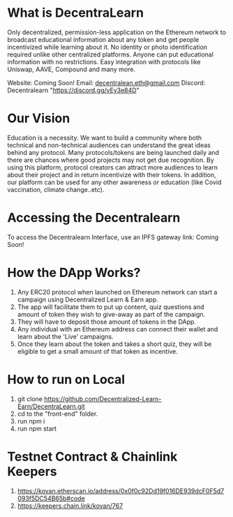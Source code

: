  # What is DecentraLearn
Only decentralized, permission-less application on the Ethereum network to broadcast educational information about any token and get people incentivized while learning about it.
No identity or photo identification required unlike other centralized platforms.
Anyone can put educational information with no restrictions.
Easy integration with protocols like Uniswap, AAVE, Compound and many more.

Website: Coming Soon!
Email: decentralean.eth@gmail.com
Discord: Decentralearn "https://discord.gg/vEy3e84D"

# Our Vision
Education is a necessity. We want to build a community where both technical and non-technical audiences can understand the great ideas behind any protocol.
Many protocols/tokens are being launched daily and there are chances where good projects may not get due recognition. By using this platform, protocol creators can attract more audiences to learn about their project and in return incentivize with their tokens. 
In addition, our platform can be used for any other awareness or education (like Covid vaccination, climate change..etc).


# Accessing the Decentralearn
To access the Decentralearn Interface, use an IPFS gateway link: Coming Soon!

# How the DApp Works?
1. Any ERC20 protocol when launched on Ethereum network can start a campaign using Decentralized Learn & Earn app.
2. The app will facilitate them to put up content, quiz questions and amount of token they wish to give-away as part of the campaign.
3. They will have to deposit those amount of tokens in the DApp.
3. Any individual with an Ethereum address can connect their wallet and learn about the 'Live' campaigns. 
4. Once they learn about the token and takes a short quiz, they will be eligible to get a small amount of that token as incentive.

# How to run on Local
1. git clone https://github.com/Decentralized-Learn-Earn/DecentraLearn.git
2. cd to the "front-end" folder.
3. run npm i
4. run npm start

# Testnet Contract & Chainlink Keepers
1. https://kovan.etherscan.io/address/0x0f0c92Dd19f016DE939dcF0F5d7093f5DC54B65b#code
2. https://keepers.chain.link/kovan/767

